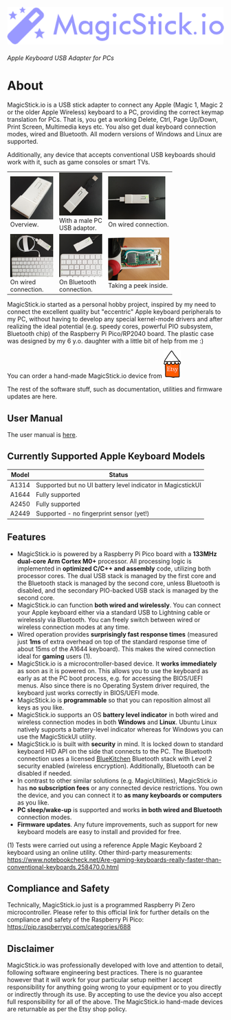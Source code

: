 ![magicstick-logo](docs/magicstick-logo.png)
###### Apple Keyboard USB Adapter for PCs

# About

MagicStick.io is a USB stick adapter to connect any Apple (Magic 1, Magic 2 or the older Apple Wireless) keyboard to a PC, providing the correct keymap translation for PCs. That is, you get a working Delete, Ctrl, Page Up/Down, Print Screen, Multimedia keys etc. You also get dual keyboard connection modes, wired and Bluetooth. All modern versions of Windows and Linux are supported.

Additionally, any device that accepts conventional USB keyboards should work with it, such as game consoles or smart TVs.
  
<table>
<body>
  <tr>
    <td>
    <a href="docs/6.png"><img src="docs/6_tn.png" alt=""></a>
    </br>
    Overview.
    </td>
    <td>
    <a href="docs/8.png"><img src="docs/8_tn.png" alt=""></a>
    </br>
    With a male PC</br>USB adaptor.
    </td>
    <td>
    <a href="docs/10.png"><img src="docs/10_tn.png" alt=""></a>
    </br>
    On wired connection.
    </td>
  </tr>
  <tr>
    <td>
    <a href="docs/11.png"><img src="docs/11_tn.png" alt=""></a>
    </br>
    On wired</br>connection.
    </td>
    <td>
    <a href="docs/12.png"><img src="docs/12_tn.png" alt=""></a>
    </br>
    On Bluetooth</br>connection.
    </td>    
    <td>
    <a href="docs/9.png"><img src="docs/9_tn.png" alt=""></a>
    </br>
    Taking a peek inside.
    </td>
  </tr>
  </body>
</table>

MagicStick.io started as a personal hobby project, inspired by my need to connect the excellent quality but "eccentric" Apple keyboard peripherals to my PC, without having to develop any special kernel-mode drivers and after realizing the ideal potential (e.g. speedy cores, powerful PIO subsystem, Bluetooth chip) of the Raspberry Pi Pico/RP2040 board. The plastic case was designed by my 6 y.o. daughter with a little bit of help from me :)

You can order a hand-made MagicStick.io device from [![magicstick-logo](docs/etsy.png)](https://www.etsy.com/your/shops/MagicStickIO) 

The rest of the software stuff, such as documentation, utilities and firmware updates are here.

## User Manual

The user manual is [here](docs/README.md).

## Currently Supported Apple Keyboard Models

| Model | Status |
| -------- | ------- |
| A1314 | Supported but no UI battery level indicator in MagicstickUI |
| A1644 | Fully supported |
| A2450 | Fully supported |
| A2449 | Supported - no fingerprint sensor (yet!) |

## Features

- MagicStick.io is powered by a Raspberry Pi Pico board with a **133MHz dual-core Arm Cortex M0+** processor. All processing logic is implemented in **optimized C/C++ and assembly** code, utilizing both processor cores. The dual USB stack is managed by the first core and the Bluetooth stack is managed by the second core, unless Bluetooth is disabled, and the secondary PIO-backed USB stack is managed by the second core.
- MagicStick.io can function **both wired and wirelessly**. You can connect your Apple keyboard either via a standard USB to Lightning cable or wirelessly via Bluetooth. You can freely switch between wired or wireless connection modes at any time.
- Wired operation provides **surprisingly fast response times** (measured just **1ms** of extra overhead on top of the standard response time of about 15ms of the A1644 keyboard). This makes the wired connection ideal for **gaming** users (1).
- MagicStick.io is a microcontroller-based device. It **works immediately** as soon as it is powered on. This allows you to use the keyboard as early as at the PC boot process, e.g. for accessing the BIOS/UEFI menus. Also since there is no Operating System driver required, the keyboard just works correctly in BIOS/UEFI mode.
- MagicStick.io is **programmable** so that you can reposition almost all keys as you like.
- MagicStick.io supports an OS **battery level indicator** in both wired and wireless connection modes in both **Windows** and **Linux**. Ubuntu Linux natively supports a battery-level indicator whereas for Windows you can use the MagicStickUI utility.
- MagicStick.io is built with **security** in mind. It is locked down to standard keyboard HID API on the side that connects to the PC. The Bluetooth connection uses a licensed [BlueKitchen](https://bluekitchen-gmbh.com/) Bluetooth stack with Level 2 security enabled (wireless encryption). Additionally, Bluetooth can be disabled if needed.
- In contrast to other similar solutions (e.g. MagicUtilities), MagicStick.io has **no subscription fees** or any connected device restrictions. You own the device, and you can connect it to **as many keyboards or computers** as you like.
- **PC sleep/wake-up** is supported and works **in both wired and Bluetooth** connection modes.
- **Firmware updates**. Any future improvements, such as support for new keyboard models are easy to install and provided for free.

(1) Tests were carried out using a reference Apple Magic Keyboard 2 keyboard using an online utility. Other third-party measurements: https://www.notebookcheck.net/Are-gaming-keyboards-really-faster-than-conventional-keyboards.258470.0.html

## Compliance and Safety

Technically, MagicStick.io just is a programmed Raspberry Pi Zero microcontroller. Please refer to this official link for further details on the compliance and safety of the Raspberry Pi Pico: https://pip.raspberrypi.com/categories/688

## Disclaimer

MagicStick.io was professionally developed with love and attention to detail, following software engineering best practices. There is no guarantee however that it will work for your particular setup neither I accept responsibility for anything going wrong to your equipment or to you directly or indirectly through its use. By accepting to use the device you also accept full responsibility for all of the above. The MagicStick.io hand-made devices are returnable as per the Etsy shop policy.


 







